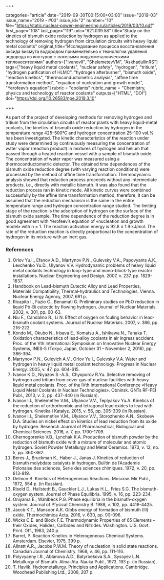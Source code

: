 +++

categories="article"
date="2019-09-30T00:15:00+03:00"
issue="2019-03"
issue_name="2019 - #03"
issue_id="2"
number="10"
file="https://static.nuclear-power-engineering.ru/articles/2019/03/10.pdf"
first_page="108"
last_page="119"
udc="621.039.58"
title="Study on the kinetics of bismuth oxide reduction by hydrogen as applied to the technology of removing hydrogen from circulation circuits with heavy liquid metal coolants"
original_title="Исследование процесса восстановления оксида висмута водородом применительно к технологии удаления водорода из контуров с тяжелыми жидкометаллическими теплоносителями"
authors=["IvanovII", "ShelemetevVM", "AskhadullinRS"]
tags=["heavy liquid metal coolants", "nuclear safety", "hydrogen", "tritium", "hydrogen purification of HLMC", "hydrogen afterburner", "bismuth oxide", "reaction kinetics", "thermoconductometric analysis", "affine time transformation method", "equation of nucleation and growth model", "Yerofeev’s equation"]
rubric = "coolants"
rubric_name = "Chemistry, physics and technology of reactor coolants"
outputs=["HTML", "DOI"]
doi="https://doi.org/10.26583/npe.2019.3.10"

+++

As part of the project of developing methods for removing hydrogen and tritium from the circulation circuits of reactor plants with heavy liquid-metal coolants, the kinetics of bismuth oxide reduction by hydrogen in the temperature range 425–500°C and hydrogen concentration 25–100 vol.% has been investigated. The kinetic characteristics of the reaction under study were determined by continuously measuring the concentration of water vapor (reaction product) in mixtures of hydrogen and helium that passed through a heated reaction vessel with a sample of bismuth oxide. The concentration of water vapor was measured using a thermoconductometric detector. The obtained time dependences of the bismuth oxide reduction degree (with varying reaction conditions) were processed by the method of affine time transformation. Thermodynamic analysis showed that reduction process proceeds without any intermediate products, i.e., directly with metallic bismuth. It was also found that the reduction process ran in kinetic mode. All kinetic curves were combined successfully by the affine time transformation method; therefore, it can be assumed that the reduction mechanism is the same in the entire temperature range and hydrogen concentration range studied. The limiting stage of the reaction is the adsorption of hydrogen on the surface of the bismuth oxide sample. The time dependence of the reduction degree is in good agreement with Yerofeev’s equation of «nucleation and growth model» with n = 1. The reaction activation energy is 92.8 ± 1.9 kJ/mol. The rate of the reduction reaction is directly proportional to the concentration of hydrogen in its mixture with an inert gas.

### References

1. Orlov Yu.I., Efanov A.D., Martynov P.N., Gulevsky V.A., Papovyants A.K., Levchenko Yu.D., Ulyanov V.V. Hydrodynamic problems of heavy liquid metal coolants technology in loop-type and mono-block-type reactor installations. Nuclear Engineering and Design. 2007, v. 237, pp. 1829-1837.
2. Handbook on Lead-bismuth Eutectic Alloy and Lead Properties, Materials Compatibility, Thermal-hydraulics and Technologies. Vienna. Nuclear Energy Agency, 2007, 691 p.
3. Ricapito I., Fazio C., Benamati G. Preliminary studies on PbO reduction in liquid Pb-Bi eutectic by flowing hydrogen. Journal of Nuclear Materials. 2002, v. 301, pp. 60-63.
4. Niu F., Candalino R., Li N. Effect of oxygen on fouling behavior in lead-bismuth coolant systems. Journal of Nuclear Materials. 2007, v. 366, pp. 216-222.
5. Kondo M., Okubo N., Irisava E., Komatsu A., Ishikawa N., Tanaka T. Oxidation characteristics of lead-alloy coolants in air ingress accident. Proc. of the Vth International Symposium on Innovative Nuclear Energy Systems, INES-5 (Tokyo, Japan, October 31 – November 2, 2016), pp. 386-394.
6. Martynov P.N., Gulevich A.V., Orlov Yu.I., Gulevsky V.A. Water and hydrogen in heavy liquid metal coolant technology. Progress in Nuclear Energy. 2005, v. 47, pp. 604-615.
7. Ivanov K.D., Niyazov S.-A.S., Chyoporov R.Yu. Selective removing of hydrogen and tritium from cover gas of nuclear facilities with heavy liquid metal coolants. Proc. of the IVth International Conference «Heavy Liquid Metal Coolants in Nuclear Technologies». Obninsk. GNTs RF-FEI Publ., 2013, v. 2, pp. 437-440 (in Russian).
8. Ivanov I.I., Shelemet’ev V.M., Ulyanov V.V., Teplyakov Yu.A. Kinetics of the reduction of orthorhombic and tetragonal lead oxides to lead with hydrogen. Kinetika i Katalyz. 2015, v. 56, pp. 305-309 (in Russian).
9. Ivanov I.I., Shelemet’ev V.M., Ulyanov V.V., Storozhenko A.N., Skobeev D.A. Studies on nickel effect on kinetics of lead reduction from its oxide by hydrogen. Research Journal of Pharmaceutical, Biological and Chemical Sciences. 2016, v. 7, pp. 1700-1709.
10. Chernogorenko V.B., Lynchak K.A. Production of bismuth powder by the reduction of bismuth oxide with a mixture of molecular and atomic hydrogen. Soviet Powder Metallurgy and Metal Ceramics. 1973, v. 12, no. 5, pp. 360-362.
11. Beres J., Bruckman K., Haber J., Janas J. Kinetics of reduction of bismuth molybdate catalysts in hydrogen. Bulltin de l’Academie Polonaise des sciences, Serie des sciences chimiques. 1972, v. 20, pp. 813-819.
12. Delmon B. Kinetics of Heterogeneous Reactions. Moscow. Mir Publ., 1972, 554 p. (in Russian).
13. Risold D., Hallstedt B., Gauckler L.J., Lukas H.L., Fries S.G. The bismuth-oxygen system. Journal of Phase Equilibria. 1995, v. 16, pp. 223-234.
14. Oniyama E., Wahlbeck P.G. Phase equilibria in the bismuth-oxygen system. Journal of Pfysical Chemistry B. 1988, v. 102, pp. 4418-4425.
15. Jacob K.T., Mansoor A.K. Gibbs energy of formation of bismuth (III) oxide. Thermochimica Acta. 2016, v. 630, pp. 90-096.
16. Wicks C.E. and Block F.E. Thermodynamic Properties of 65 Elements – their Oxides, Halides, Carbides and Nitrides. Washington. U.S. Govt. Print. Off., 1963, 240 p.
17. Barret, P. Reaction Kinetics in Heterogeneous Chemical Systems. Amsterdam. Elsevier, 1975, 399 p.
18. Allnatt A.R., Jacobs P.W.M. Theory of nucleation in solid state reactions. Canadian Journal of Chemistry. 1968, v. 46, pp. 111-116.
19. Polyvyanny I.R., Ablanova A.D., Batyrbekova S.A., Sysoyev L.N. Metallurgy of Bismuth. Alma-Ata. Nauka Publ., 1973, 193 p. (in Russian).
20. T. Havlik. Hydrometallurgy. Principles and Applications. Cambridge. Woodhead Publishing Ltd., 2008, 207 p.